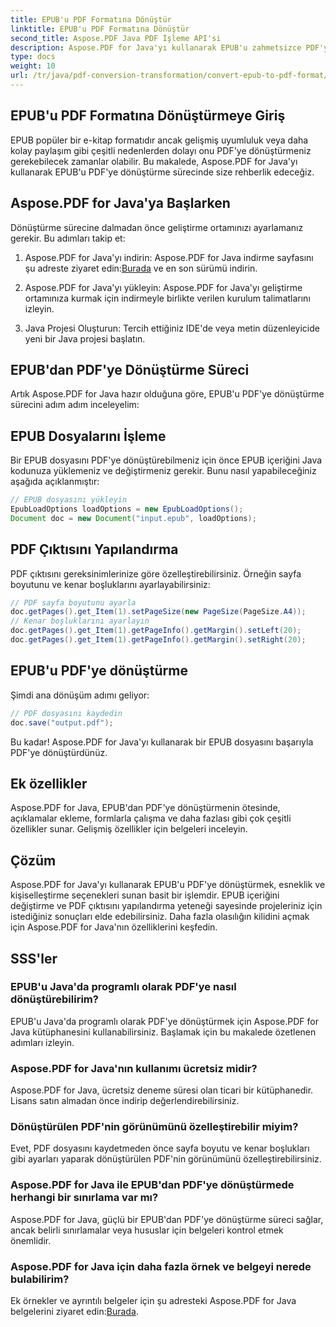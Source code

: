 ```yaml
---
title: EPUB'u PDF Formatına Dönüştür
linktitle: EPUB'u PDF Formatına Dönüştür
second_title: Aspose.PDF Java PDF İşleme API'si
description: Aspose.PDF for Java'yı kullanarak EPUB'u zahmetsizce PDF'ye nasıl dönüştüreceğinizi öğrenin. Adım adım kılavuzumuz EPUB'dan PDF'ye dönüştürmeyi basitleştirir.
type: docs
weight: 10
url: /tr/java/pdf-conversion-transformation/convert-epub-to-pdf-format/
---
```


## EPUB'u PDF Formatına Dönüştürmeye Giriş

EPUB popüler bir e-kitap formatıdır ancak gelişmiş uyumluluk veya daha kolay paylaşım gibi çeşitli nedenlerden dolayı onu PDF'ye dönüştürmeniz gerekebilecek zamanlar olabilir. Bu makalede, Aspose.PDF for Java'yı kullanarak EPUB'u PDF'ye dönüştürme sürecinde size rehberlik edeceğiz.

## Aspose.PDF for Java'ya Başlarken

Dönüştürme sürecine dalmadan önce geliştirme ortamınızı ayarlamanız gerekir. Bu adımları takip et:

1. Aspose.PDF for Java'yı indirin: Aspose.PDF for Java indirme sayfasını şu adreste ziyaret edin:[Burada](https://releases.aspose.com/pdf/java/) ve en son sürümü indirin.

2. Aspose.PDF for Java'yı yükleyin: Aspose.PDF for Java'yı geliştirme ortamınıza kurmak için indirmeyle birlikte verilen kurulum talimatlarını izleyin.

3. Java Projesi Oluşturun: Tercih ettiğiniz IDE'de veya metin düzenleyicide yeni bir Java projesi başlatın.

## EPUB'dan PDF'ye Dönüştürme Süreci

Artık Aspose.PDF for Java hazır olduğuna göre, EPUB'u PDF'ye dönüştürme sürecini adım adım inceleyelim:

## EPUB Dosyalarını İşleme

Bir EPUB dosyasını PDF'ye dönüştürebilmeniz için önce EPUB içeriğini Java kodunuza yüklemeniz ve değiştirmeniz gerekir. Bunu nasıl yapabileceğiniz aşağıda açıklanmıştır:

```java
// EPUB dosyasını yükleyin
EpubLoadOptions loadOptions = new EpubLoadOptions();
Document doc = new Document("input.epub", loadOptions);
```

## PDF Çıktısını Yapılandırma

PDF çıktısını gereksinimlerinize göre özelleştirebilirsiniz. Örneğin sayfa boyutunu ve kenar boşluklarını ayarlayabilirsiniz:

```java
// PDF sayfa boyutunu ayarla
doc.getPages().get_Item(1).setPageSize(new PageSize(PageSize.A4));
// Kenar boşluklarını ayarlayın
doc.getPages().get_Item(1).getPageInfo().getMargin().setLeft(20);
doc.getPages().get_Item(1).getPageInfo().getMargin().setRight(20);
```

## EPUB'u PDF'ye dönüştürme

Şimdi ana dönüşüm adımı geliyor:

```java
// PDF dosyasını kaydedin
doc.save("output.pdf");
```

Bu kadar! Aspose.PDF for Java'yı kullanarak bir EPUB dosyasını başarıyla PDF'ye dönüştürdünüz.

## Ek özellikler

Aspose.PDF for Java, EPUB'dan PDF'ye dönüştürmenin ötesinde, açıklamalar ekleme, formlarla çalışma ve daha fazlası gibi çok çeşitli özellikler sunar. Gelişmiş özellikler için belgeleri inceleyin.

## Çözüm

Aspose.PDF for Java'yı kullanarak EPUB'u PDF'ye dönüştürmek, esneklik ve kişiselleştirme seçenekleri sunan basit bir işlemdir. EPUB içeriğini değiştirme ve PDF çıktısını yapılandırma yeteneği sayesinde projeleriniz için istediğiniz sonuçları elde edebilirsiniz. Daha fazla olasılığın kilidini açmak için Aspose.PDF for Java'nın özelliklerini keşfedin.

## SSS'ler

### EPUB'u Java'da programlı olarak PDF'ye nasıl dönüştürebilirim?

EPUB'u Java'da programlı olarak PDF'ye dönüştürmek için Aspose.PDF for Java kütüphanesini kullanabilirsiniz. Başlamak için bu makalede özetlenen adımları izleyin.

### Aspose.PDF for Java'nın kullanımı ücretsiz midir?

Aspose.PDF for Java, ücretsiz deneme süresi olan ticari bir kütüphanedir. Lisans satın almadan önce indirip değerlendirebilirsiniz.

### Dönüştürülen PDF'nin görünümünü özelleştirebilir miyim?

Evet, PDF dosyasını kaydetmeden önce sayfa boyutu ve kenar boşlukları gibi ayarları yaparak dönüştürülen PDF'nin görünümünü özelleştirebilirsiniz.

### Aspose.PDF for Java ile EPUB'dan PDF'ye dönüştürmede herhangi bir sınırlama var mı?

Aspose.PDF for Java, güçlü bir EPUB'dan PDF'ye dönüştürme süreci sağlar, ancak belirli sınırlamalar veya hususlar için belgeleri kontrol etmek önemlidir.

### Aspose.PDF for Java için daha fazla örnek ve belgeyi nerede bulabilirim?

 Ek örnekler ve ayrıntılı belgeler için şu adresteki Aspose.PDF for Java belgelerini ziyaret edin:[Burada](https://reference.aspose.com/pdf/java/).